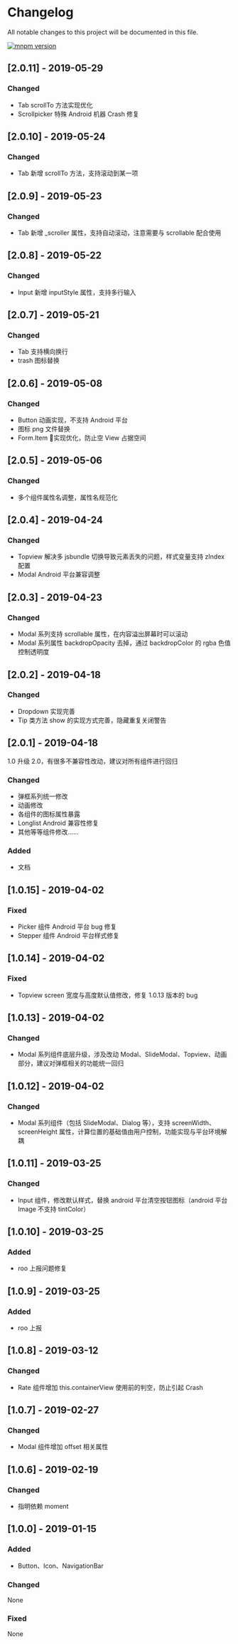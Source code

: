 # Changelog
All notable changes to this project will be documented in this file.

[![mnpm version](http://npm.sankuai.com/badge/v/@roo/roo-mobile-rn.svg?style=flat-square)](http://npm.sankuai.com/package/@roo/roo-mobile-rn)



## [2.0.11] - 2019-05-29
### Changed
- Tab scrollTo 方法实现优化
- Scrollpicker 特殊 Android 机器 Crash 修复

## [2.0.10] - 2019-05-24
### Changed
- Tab 新增 scrollTo 方法，支持滚动到某一项

## [2.0.9] - 2019-05-23
### Changed
- Tab 新增 _scroller 属性，支持自动滚动，注意需要与 scrollable 配合使用

## [2.0.8] - 2019-05-22
### Changed
- Input 新增 inputStyle 属性，支持多行输入

## [2.0.7] - 2019-05-21
### Changed
- Tab 支持横向换行
- trash 图标替换

## [2.0.6] - 2019-05-08
### Changed
- Button 动画实现，不支持 Android 平台
- 图标 png 文件替换
- Form.Item 实现优化，防止空 View 占据空间

## [2.0.5] - 2019-05-06
### Changed
- 多个组件属性名调整，属性名规范化

## [2.0.4] - 2019-04-24
### Changed
- Topview 解决多 jsbundle 切换导致元素丢失的问题，样式变量支持 zIndex 配置
- Modal Android 平台兼容调整

## [2.0.3] - 2019-04-23
### Changed
- Modal 系列支持 scrollable 属性，在内容溢出屏幕时可以滚动
- Modal 系列属性 backdropOpacity 去掉，通过 backdropColor 的 rgba 色值控制透明度

## [2.0.2] - 2019-04-18
### Changed
- Dropdown 实现完善
- Tip 类方法 show 的实现方式完善，隐藏重复关闭警告


## [2.0.1] - 2019-04-18

1.0 升级 2.0，有很多不兼容性改动，建议对所有组件进行回归

### Changed
- 弹框系列统一修改
- 动画修改
- 各组件的图标属性暴露
- Longlist Android 兼容性修复
- 其他等等组件修改......

### Added
- 文档


## [1.0.15] - 2019-04-02
### Fixed
- Picker 组件 Android 平台 bug 修复
- Stepper 组件 Android 平台样式修复

## [1.0.14] - 2019-04-02
### Fixed
- Topview screen 宽度与高度默认值修改，修复 1.0.13 版本的 bug

## [1.0.13] - 2019-04-02
### Changed
- Modal 系列组件底层升级，涉及改动 Modal、SlideModal、Topview、动画部分，建议对弹框相关的功能统一回归


## [1.0.12] - 2019-04-02
### Changed
- Modal 系列组件（包括 SlideModal、Dialog 等），支持 screenWidth、screenHeight 属性，计算位置的基础值由用户控制，功能实现与平台环境解耦


## [1.0.11] - 2019-03-25
### Changed
- Input 组件，修改默认样式，替换 android 平台清空按钮图标（android 平台 Image 不支持 tintColor）


## [1.0.10] - 2019-03-25
### Added
- roo 上报问题修复

## [1.0.9] - 2019-03-25
### Added
- roo 上报

## [1.0.8] - 2019-03-12

### Changed
- Rate 组件增加 this.containerView 使用前的判空，防止引起 Crash

## [1.0.7] - 2019-02-27

### Changed
- Modal 组件增加 offset 相关属性


## [1.0.6] - 2019-02-19

### Changed
- 指明依赖 moment


## [1.0.0] - 2019-01-15
### Added
- Button、Icon、NavigationBar

### Changed
None

### Fixed
None
